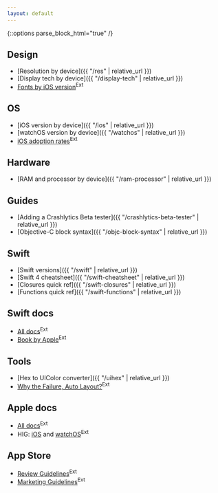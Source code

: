 ```yaml
---
layout: default
---
```

{::options parse_block_html="true" /}

<div class="row"><div class="col-sm-6">

## Design

* [Resolution by device]({{ "/res" | relative_url }})
* [Display tech by device]({{ "/display-tech" | relative_url }})
* [Fonts by iOS version](http://iosfonts.com/)<sup class="ext">Ext</sup>

## OS

* [iOS version by device]({{ "/ios" | relative_url }})
* [watchOS version by device]({{ "/watchos" | relative_url }})
* [iOS adoption rates](https://developer.apple.com/support/app-store/)<sup class="ext">Ext</sup>

## Hardware

* [RAM and processor by device]({{ "/ram-processor" | relative_url }})

## Guides

* [Adding a Crashlytics Beta tester]({{ "/crashlytics-beta-tester" | relative_url }})
* [Objective-C block syntax]({{ "/objc-block-syntax" | relative_url }})

</div><div class="col-sm-6">

## Swift

* [Swift versions]({{ "/swift" | relative_url }})
* [Swift 4 cheatsheet]({{ "/swift-cheatsheet" | relative_url }})
* [Closures quick ref]({{ "/swift-closures" | relative_url }})
* [Functions quick ref]({{ "/swift-functions" | relative_url }})

## Swift docs

* [All docs](https://swift.org/documentation/)<sup class="ext">Ext</sup>
* [Book by Apple](https://developer.apple.com/library/content/documentation/Swift/Conceptual/Swift_Programming_Language/)<sup class="ext">Ext</sup>

## Tools

* [Hex to UIColor converter]({{ "/uihex" | relative_url }})
* [Why the Failure, Auto Layout?](https://www.wtfautolayout.com/)<sup class="ext">Ext</sup>

## Apple docs

* [All docs](https://developer.apple.com/documentation/)<sup class="ext">Ext</sup>
* HIG: [iOS](https://developer.apple.com/ios/human-interface-guidelines/overview/themes/) and [watchOS](https://developer.apple.com/watchos/human-interface-guidelines/overview/themes/)<sup class="ext">Ext</sup>

## App Store

* [Review Guidelines](https://developer.apple.com/app-store/review/guidelines/)<sup class="ext">Ext</sup>
* [Marketing Guidelines](https://developer.apple.com/app-store/marketing/guidelines/)<sup class="ext">Ext</sup>

</div></div>
